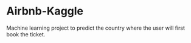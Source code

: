 # Airbnb-Kaggle
Machine learning project to predict the country where the user will first book the ticket.
